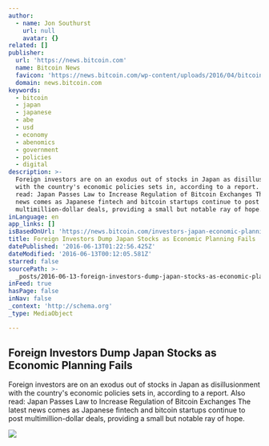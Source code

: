 ```yaml
---
author:
  - name: Jon Southurst
    url: null
    avatar: {}
related: []
publisher:
  url: 'https://news.bitcoin.com'
  name: Bitcoin News
  favicon: 'https://news.bitcoin.com/wp-content/uploads/2016/04/bitcoin_fav.png'
  domain: news.bitcoin.com
keywords:
  - bitcoin
  - japan
  - japanese
  - abe
  - usd
  - economy
  - abenomics
  - government
  - policies
  - digital
description: >-
  Foreign investors are on an exodus out of stocks in Japan as disillusionment
  with the country's economic policies sets in, according to a report. Also
  read: Japan Passes Law to Increase Regulation of Bitcoin Exchanges The latest
  news comes as Japanese fintech and bitcoin startups continue to post
  multimillion-dollar deals, providing a small but notable ray of hope.
inLanguage: en
app_links: []
isBasedOnUrl: 'https://news.bitcoin.com/investors-japan-economic-planning/'
title: Foreign Investors Dump Japan Stocks as Economic Planning Fails
datePublished: '2016-06-13T01:22:56.425Z'
dateModified: '2016-06-13T00:12:05.581Z'
starred: false
sourcePath: >-
  _posts/2016-06-13-foreign-investors-dump-japan-stocks-as-economic-planning-fai.md
inFeed: true
hasPage: false
inNav: false
_context: 'http://schema.org'
_type: MediaObject

---
```

<article style=""><h1>Foreign Investors Dump Japan Stocks as Economic Planning Fails</h1><p>Foreign investors are on an exodus out of stocks in Japan as disillusionment with the country's economic policies sets in, according to a report. Also read: Japan Passes Law to Increase Regulation of Bitcoin Exchanges The latest news comes as Japanese fintech and bitcoin startups continue to post multimillion-dollar deals, providing a small but notable ray of hope.</p><img src="https://news.bitcoin.com/wp-content/uploads/2016/06/Japan-Sky.jpg" /></article>